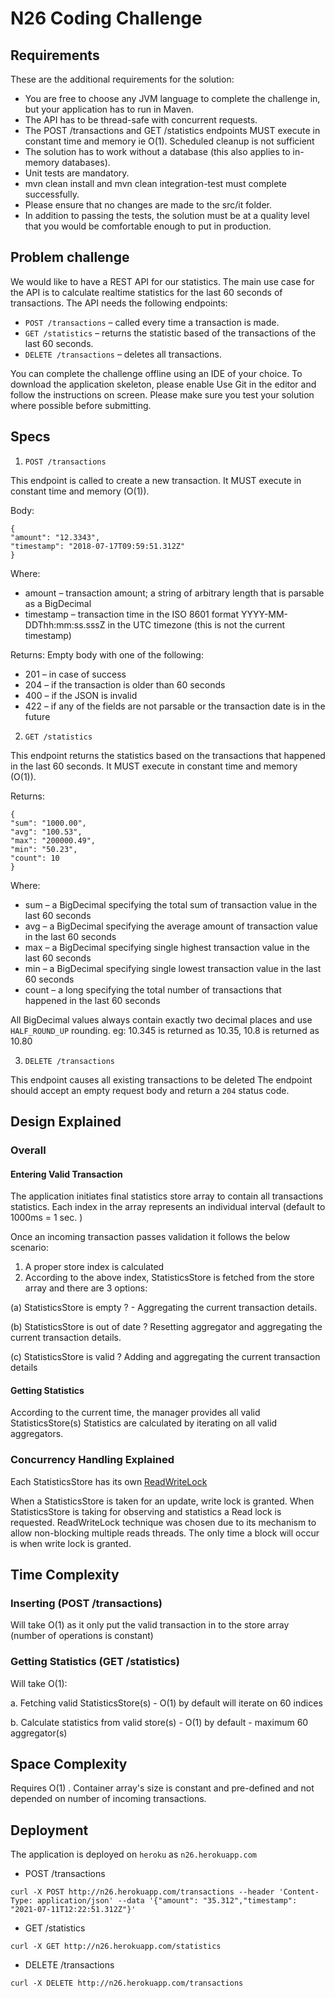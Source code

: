 # N26 Coding Challenge

## Requirements
These are the additional requirements for the solution:
- You are free to choose any JVM language to complete the challenge in, but
your application has to run in Maven.
- The API has to be thread-safe with concurrent requests.
- The POST /transactions and GET /statistics endpoints MUST execute in
constant time and memory ie O(1). Scheduled cleanup is not sufficient
- The solution has to work without a database (this also applies to in-memory
databases).
- Unit tests are mandatory.
- mvn clean install and mvn clean integration-test must complete successfully.
- Please ensure that no changes are made to the src/it folder.
- In addition to passing the tests, the solution must be at a quality level that you
would be comfortable enough to put in production.

## Problem challenge
We would like to have a REST API for our statistics. The main use case for the
API is to calculate realtime statistics for the last 60 seconds of transactions.
The API needs the following endpoints:
- `POST /transactions` – called every time a transaction is made.
- `GET /statistics` – returns the statistic based of the transactions of the last 60
seconds.
- `DELETE /transactions` – deletes all transactions.

You can complete the challenge offline using an IDE of your choice. To download
the application skeleton, please enable Use Git in the editor and follow the
instructions on screen. Please make sure you test your solution where possible
before submitting.

## Specs

1. `POST /transactions`

This endpoint is called to create a new transaction. It MUST execute in constant time
and memory (O(1)).

Body:
```
{
"amount": "12.3343",
"timestamp": "2018-07-17T09:59:51.312Z"
}
```

Where:
- amount – transaction amount; a string of arbitrary length that is parsable as a
BigDecimal
- timestamp – transaction time in the ISO 8601 format
YYYY-MM-DDThh:mm:ss.sssZ in the UTC timezone (this is not the current
timestamp)

Returns: Empty body with one of the following:
- 201 – in case of success
- 204 – if the transaction is older than 60 seconds
- 400 – if the JSON is invalid
- 422 – if any of the fields are not parsable or the transaction date is in the
future

2. `GET /statistics`

This endpoint returns the statistics based on the transactions that happened in the
last 60 seconds. It MUST execute in constant time and memory (O(1)).

Returns:
```
{
"sum": "1000.00",
"avg": "100.53",
"max": "200000.49",
"min": "50.23",
"count": 10
}
```

Where:
- sum – a BigDecimal specifying the total sum of transaction value in the last 60
seconds
- avg – a BigDecimal specifying the average amount of transaction value in the
last 60 seconds
- max – a BigDecimal specifying single highest transaction value in the last 60
seconds
- min – a BigDecimal specifying single lowest transaction value in the last 60
seconds
- count – a long specifying the total number of transactions that happened in
the last 60 seconds

All BigDecimal values always contain exactly two decimal places and use
`HALF_ROUND_UP` rounding. eg: 10.345 is returned as 10.35, 10.8 is returned as
10.80

3. `DELETE /transactions`

This endpoint causes all existing transactions to be deleted
The endpoint should accept an empty request body and return a `204` status code.

## Design Explained

### Overall
#### Entering Valid Transaction
The application initiates final statistics store array to contain all transactions statistics. 
Each index in the array represents an individual interval (default to 1000ms = 1 sec. )

Once an incoming transaction passes validation it follows the below scenario:
1. A proper store index is calculated
2. According to the above index, StatisticsStore is fetched from the store array and there are 3 options:

(a) StatisticsStore is empty ?  - Aggregating the current transaction details.

(b) StatisticsStore is out of date ?  Resetting aggregator and aggregating the
current transaction details.

(c) StatisticsStore is valid ? Adding and aggregating the current transaction details

#### Getting Statistics
According to the current time, the manager provides all valid StatisticsStore(s)
Statistics are calculated by iterating on all valid aggregators.

### Concurrency Handling Explained
Each StatisticsStore has its own  [ReadWriteLock](https://docs.oracle.com/javase/8/docs/api/java/util/concurrent/locks/ReadWriteLock.html)

When a StatisticsStore is taken for an update, write lock is granted. When StatisticsStore is taking for observing and statistics a Read lock is requested.
ReadWriteLock technique was chosen due to its mechanism to allow non-blocking multiple reads threads. The only time a block will occur is
when write lock is granted.

## Time Complexity

### Inserting (POST /transactions)
Will take O(1) as it only put the valid transaction in to the store array (number of operations is constant)

### Getting Statistics (GET /statistics)
Will take O(1):

a. Fetching valid StatisticsStore(s) - O(1) by default will iterate on 60 indices

b. Calculate statistics from valid store(s) - O(1) by default - maximum 60 aggregator(s)

## Space Complexity
Requires O(1) . Container array's size is constant and pre-defined and not depended on number of incoming transactions.

## Deployment
The application is deployed on `heroku` as `n26.herokuapp.com`
- POST /transactions
```shell
curl -X POST http://n26.herokuapp.com/transactions --header 'Content-Type: application/json' --data '{"amount": "35.312","timestamp": "2021-07-11T12:22:51.312Z"}'
```

- GET /statistics
```shell
curl -X GET http://n26.herokuapp.com/statistics
```

- DELETE /transactions
```shell
curl -X DELETE http://n26.herokuapp.com/transactions
```